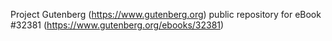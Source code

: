 Project Gutenberg (https://www.gutenberg.org) public repository for eBook #32381 (https://www.gutenberg.org/ebooks/32381)

